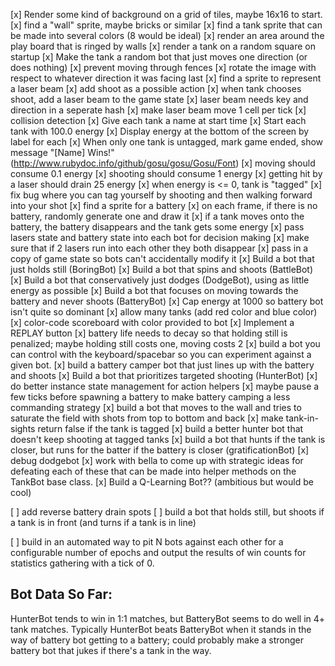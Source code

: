 [x] Render some kind of background on a grid of tiles, maybe 16x16 to start.
[x] find a "wall" sprite, maybe bricks or similar
[x] find a tank sprite that can be made into several colors (8 would be ideal)
[x] render an area around the play board that is ringed by walls
[x] render a tank on a random square on startup
[x] Make the tank a random bot that just moves one direction (or does nothing)
[x] prevent moving through fences
[x] rotate the image with respect to whatever direction it was facing last
[x] find a sprite to represent a laser beam
[x] add shoot as a possible action
[x] when tank chooses shoot, add a laser beam to the game state
[x] laser beam needs key and direction in a seperate hash
[x] make laser beam move 1 cell per tick
[x] collision detection
[x] Give each tank a name at start time
[x] Start each tank with 100.0 energy
[x] Display energy at the bottom of the screen by label for each
[x] When only one tank is untagged, mark game ended, show message "[Name] Wins!" (http://www.rubydoc.info/github/gosu/gosu/Gosu/Font)
[x] moving should consume 0.1 energy
[x] shooting should consume 1 energy
[x] getting hit by a laser should drain 25 energy
[x] when energy is <= 0, tank is "tagged"
[x] fix bug where you can tag yourself by shooting and then walking forward into your shot
[x] find a sprite for a battery
[x] on each frame, if there is no battery, randomly generate one and draw it
[x] if a tank moves onto the battery, the battery disappears and the tank gets some energy
[x] pass lasers state and battery state into each bot for decision making
[x] make sure that if 2 lasers run into each other they both disappear
[x] pass in a copy of game state so bots can't accidentally modify it
[x] Build a bot that just holds still (BoringBot)
[x] Build a bot that spins and shoots (BattleBot)
[x] Build a bot that conservatively just dodges (DodgeBot), using as little energy as possible
[x] Build a bot that focuses on moving towards the battery and never shoots (BatteryBot)
[x] Cap energy at 1000 so battery bot isn't quite so dominant
[x] allow many tanks (add red color and blue color)
[x] color-code scoreboard with color provided to bot
[x] Implement a REPLAY button
[x] battery life needs to decay so that holding still is penalized; maybe holding still costs one, moving costs 2
[x] build a bot you can control with the
keyboard/spacebar so you can experiment against
a given bot.
[x] build a battery camper bot that just lines up with the battery and shoots
[x] Build a bot that prioritizes targeted shooting (HunterBot)
[x] do better instance state management for action helpers
[x] maybe pause a few ticks before spawning a battery
to make battery camping a less commanding strategy
[x] build a bot that moves to the wall and tries to saturate the field with shots from top to bottom and back
[x] make tank-in-sights return false if the tank is tagged
[x] build a better hunter bot that doesn't keep shooting at tagged tanks
[x] build a bot that hunts if the tank is closer, but runs for the batter if the battery is closer (gratificationBot)
[x] debug dodgebot
[x] work with bella to come up with strategic ideas for defeating each of these
    that can be made into helper methods on the TankBot base class.
[x] Build a Q-Learning Bot?? (ambitious but would be cool)

[ ] add reverse battery drain spots
[ ] build a bot that holds still, but shoots if a tank is in front (and turns if a tank is in line)

[ ] build in an automated way to pit N bots against each other for a configurable number of epochs and
output the results of win counts for statistics gathering with a tick of 0.



## Bot Data So Far:

HunterBot tends to win in 1:1 matches, but BatteryBot seems to do well
in 4+ tank matches.  Typically HunterBot beats BatteryBot when it
stands in the way of battery bot getting to a battery; could probably make
a stronger battery bot that jukes if there's a tank in the way.
